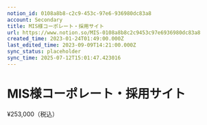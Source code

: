 ```yaml
---
notion_id: 0108a8b8-c2c9-453c-97e6-936980dc83a8
account: Secondary
title: MIS様コーポレート・採用サイト
url: https://www.notion.so/MIS-0108a8b8c2c9453c97e6936980dc83a8
created_time: 2023-01-24T01:49:00.000Z
last_edited_time: 2023-09-09T14:21:00.000Z
sync_status: placeholder
sync_time: 2025-07-12T15:01:47.423016
---
```

# MIS様コーポレート・採用サイト

¥253,000（税込）
